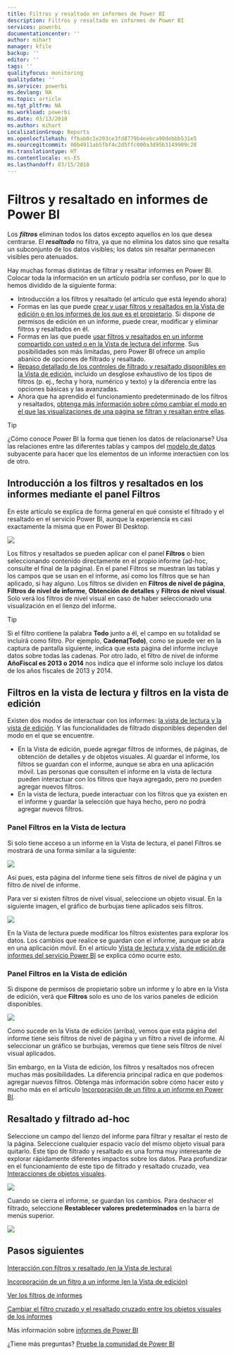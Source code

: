 ```yaml
---
title: Filtros y resaltado en informes de Power BI
description: Filtros y resaltado en informes de Power BI
services: powerbi
documentationcenter: ''
author: mihart
manager: kfile
backup: ''
editor: ''
tags: ''
qualityfocus: monitoring
qualitydate: ''
ms.service: powerbi
ms.devlang: NA
ms.topic: article
ms.tgt_pltfrm: NA
ms.workload: powerbi
ms.date: 03/13/2018
ms.author: mihart
LocalizationGroup: Reports
ms.openlocfilehash: ffbab0c1e203ce3fd8779b4eebca90debbb531e5
ms.sourcegitcommit: 00b4911ab5fbf4c2d5ffc000a3d95b3149909c28
ms.translationtype: HT
ms.contentlocale: es-ES
ms.lasthandoff: 03/15/2018
---
```

# <a name="about-filters-and-highlighting-in-power-bi-reports"></a>Filtros y resaltado en informes de Power BI
Los ***filtros*** eliminan todos los datos excepto aquellos en los que desea centrarse.  El ***resaltado*** no filtra, ya que no elimina los datos sino que resalta un subconjunto de los datos visibles; los datos sin resaltar permanecen visibles pero atenuados.

Hay muchas formas distintas de filtrar y resaltar informes en Power BI. Colocar toda la información en un artículo podría ser confuso, por lo que lo hemos dividido de la siguiente forma:

* Introducción a los filtros y resaltado (el artículo que está leyendo ahora)
* Formas en las que puede [crear y usar filtros y resaltados en la Vista de edición o en los informes de los que es el propietario](power-bi-report-add-filter.md). Si dispone de permisos de edición en un informe, puede crear, modificar y eliminar filtros y resaltados en él.
* Formas en las que puede [usar filtros y resaltados en un informe compartido con usted o en la Vista de lectura del informe](service-reading-view-and-editing-view.md). Sus posibilidades son más limitadas, pero Power BI ofrece un amplio abanico de opciones de filtrado y resaltado.  
* [Repaso detallado de los controles de filtrado y resaltado disponibles en la Vista de edición](power-bi-how-to-report-filter.md), incluido un desglose exhaustivo de los tipos de filtros (p. ej., fecha y hora, numérico y texto) y la diferencia entre las opciones básicas y las avanzadas.
* Ahora que ha aprendido el funcionamiento predeterminado de los filtros y resaltados, [obtenga más información sobre cómo cambiar el modo en el que las visualizaciones de una página se filtran y resaltan entre ellas](service-reports-visual-interactions.md).

> [!TIP]
> ¿Cómo conoce Power BI la forma que tienen los datos de relacionarse?  Usa las relaciones entre las diferentes tablas y campos del [modelo de datos](https://support.office.com/article/Create-a-Data-Model-in-Excel-87e7a54c-87dc-488e-9410-5c75dbcb0f7b?ui=en-US&rs=en-US&ad=US) subyacente para hacer que los elementos de un informe interactúen con los de otro.
> 
> 

## <a name="introduction-to-filters-and-highlighting-in-reports-using-the-filters-pane"></a>Introducción a los filtros y resaltados en los informes mediante el panel Filtros
 En este artículo se explica de forma general en qué consiste el filtrado y el resaltado en el servicio Power BI,  aunque la experiencia es casi exactamente la misma que en Power BI Desktop.  

![](media/power-bi-reports-filters-and-highlighting/power-bi-add-filter-reading-view.png)

Los filtros y resaltados se pueden aplicar con el panel **Filtros** o bien seleccionando contenido directamente en el propio informe (ad-hoc, consulte el final de la página). En el panel Filtros se muestran las tablas y los campos que se usan en el informe, así como los filtros que se han aplicado, si hay alguno. Los filtros se dividen en **Filtros de nivel de página**, **Filtros de nivel de informe**, **Obtención de detalles** y **Filtros de nivel visual**.  Solo verá los filtros de nivel visual en caso de haber seleccionado una visualización en el lienzo del informe.

> [!TIP]
> Si el filtro contiene la palabra **Todo** junto a él, el campo en su totalidad se incluirá como filtro.  Por ejemplo, **Cadena(Todo)**, como se puede ver en la captura de pantalla siguiente, indica que esta página del informe incluye datos sobre todas las cadenas.  Por otro lado, el filtro de nivel de informe **AñoFiscal es 2013 o 2014** nos indica que el informe solo incluye los datos de los años fiscales de 2013 y 2014.
> 
> 

## <a name="filters-in-reading-view-versus-editing-view"></a>Filtros en la vista de lectura y filtros en la vista de edición
Existen dos modos de interactuar con los informes: [la vista de lectura y la vista de edición](service-reading-view-and-editing-view.md).  Y las funcionalidades de filtrado disponibles dependen del modo en el que se encuentre.

* En la Vista de edición, puede agregar filtros de informes, de páginas, de obtención de detalles y de objetos visuales. Al guardar el informe, los filtros se guardan con el informe, aunque se abra en una aplicación móvil. Las personas que consulten el informe en la vista de lectura pueden interactuar con los filtros que haya agregado, pero no pueden agregar nuevos filtros.
* En la vista de lectura, puede interactuar con los filtros que ya existen en el informe y guardar la selección que haya hecho,  pero no podrá agregar nuevos filtros.

### <a name="the-filters-pane-in-reading-view"></a>Panel Filtros en la Vista de lectura
Si solo tiene acceso a un informe en la Vista de lectura, el panel Filtros se mostrará de una forma similar a la siguiente:

![](media/power-bi-reports-filters-and-highlighting/power-bi-filter-reading-view.png)

Así pues, esta página del informe tiene seis filtros de nivel de página y un filtro de nivel de informe.

Para ver si existen filtros de nivel visual, seleccione un objeto visual. En la siguiente imagen, el gráfico de burbujas tiene aplicados seis filtros.

![](media/power-bi-reports-filters-and-highlighting/power-bi-filter-visual-level.png)

En la Vista de lectura puede modificar los filtros existentes para explorar los datos. Los cambios que realice se guardan con el informe, aunque se abra en una aplicación móvil. En el artículo [Vista de lectura y vista de edición de informes del servicio Power BI](service-reading-view-and-editing-view.md) se explica cómo ocurre esto.

### <a name="the-filters-pane-in-editing-view"></a>Panel Filtros en la Vista de edición
Si dispone de permisos de propietario sobre un informe y lo abre en la Vista de edición, verá que **Filtros** solo es uno de los varios paneles de edición disponibles.

![](media/power-bi-reports-filters-and-highlighting/power-bi-add-filter-editing-view.png)

Como sucede en la Vista de edición (arriba), vemos que esta página del informe tiene seis filtros de nivel de página y un filtro a nivel de informe. Al seleccionar un gráfico se burbujas, veremos que tiene seis filtros de nivel visual aplicados.

Sin embargo, en la Vista de edición, los filtros y resaltados nos ofrecen muchas más posibilidades. La diferencia principal radica en que podemos agregar nuevos filtros. Obtenga más información sobre cómo hacer esto y mucho más en el artículo [Incorporación de un filtro a un informe en Power BI](power-bi-report-add-filter.md).

## <a name="ad-hoc-filtering-and-highlighting"></a>Resaltado y filtrado ad-hoc
Seleccione un campo del lienzo del informe para filtrar y resaltar el resto de la página. Seleccione cualquier espacio vacío del mismo objeto visual para quitarlo. Este tipo de filtrado y resaltado es una forma muy interesante de explorar rápidamente diferentes impactos sobre los datos. Para profundizar en el funcionamiento de este tipo de filtrado y resaltado cruzado, vea [Interacciones de objetos visuales](service-reports-visual-interactions.md).

![](media/power-bi-reports-filters-and-highlighting/power-bi-adhoc-filter.gif)

Cuando se cierra el informe, se guardan los cambios. Para deshacer el filtrado, seleccione **Restablecer valores predeterminados** en la barra de menús superior.

![](media/power-bi-reports-filters-and-highlighting/power-bi-reset-to-default.png)

## <a name="next-steps"></a>Pasos siguientes
[Interacción con filtros y resaltado (en la Vista de lectura)](service-reading-view-and-editing-view.md)

[Incorporación de un filtro a un informe (en la Vista de edición)](power-bi-report-add-filter.md)

[Ver los filtros de informes](power-bi-how-to-report-filter.md)

[Cambiar el filtro cruzado y el resaltado cruzado entre los objetos visuales de los informes](service-reports-visual-interactions.md)

Más información sobre [informes de Power BI](service-reports.md)

¿Tiene más preguntas? [Pruebe la comunidad de Power BI](http://community.powerbi.com/)

